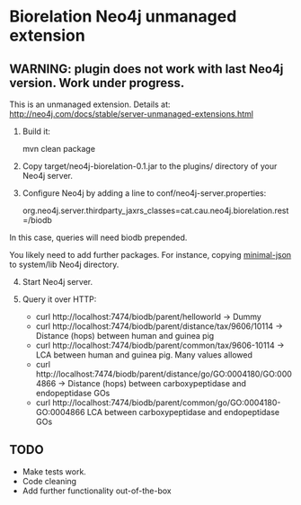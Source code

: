 # Biorelation Neo4j unmanaged extension

## WARNING: plugin does not work with last Neo4j version. Work under progress.

This is an unmanaged extension. Details at: http://neo4j.com/docs/stable/server-unmanaged-extensions.html 

1. Build it: 

    mvn clean package

2. Copy target/neo4j-biorelation-0.1.jar to the plugins/ directory of your Neo4j server.

3. Configure Neo4j by adding a line to conf/neo4j-server.properties:

    org.neo4j.server.thirdparty_jaxrs_classes=cat.cau.neo4j.biorelation.rest=/biodb

In this case, queries will need biodb prepended.

You likely need to add further packages. For instance, copying [minimal-json](http://mvnrepository.com/artifact/com.eclipsesource.minimal-json) to system/lib Neo4j directory.

4. Start Neo4j server.

5. Query it over HTTP:

    * curl http://localhost:7474/biodb/parent/helloworld -> Dummy
    * curl http://localhost:7474/biodb/parent/distance/tax/9606/10114 -> Distance (hops) between human and guinea pig
    * curl http://localhost:7474/biodb/parent/common/tax/9606-10114 -> LCA between human and guinea pig. Many values allowed
    * curl http://localhost:7474/biodb/parent/distance/go/GO:0004180/GO:0004866 -> Distance (hops) between carboxypeptidase and endopeptidase GOs
    * curl http://localhost:7474/biodb/parent/common/go/GO:0004180-GO:0004866 LCA between carboxypeptidase and endopeptidase GOs

## TODO

* Make tests work.
* Code cleaning
* Add further functionality out-of-the-box



